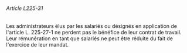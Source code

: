###### Article L225-31

Les administrateurs élus par les salariés ou désignés en application de l'article L. 225-27-1 ne perdent pas le bénéfice de leur contrat de travail. Leur rémunération en tant que salariés ne peut être réduite du fait de l'exercice de leur mandat.

